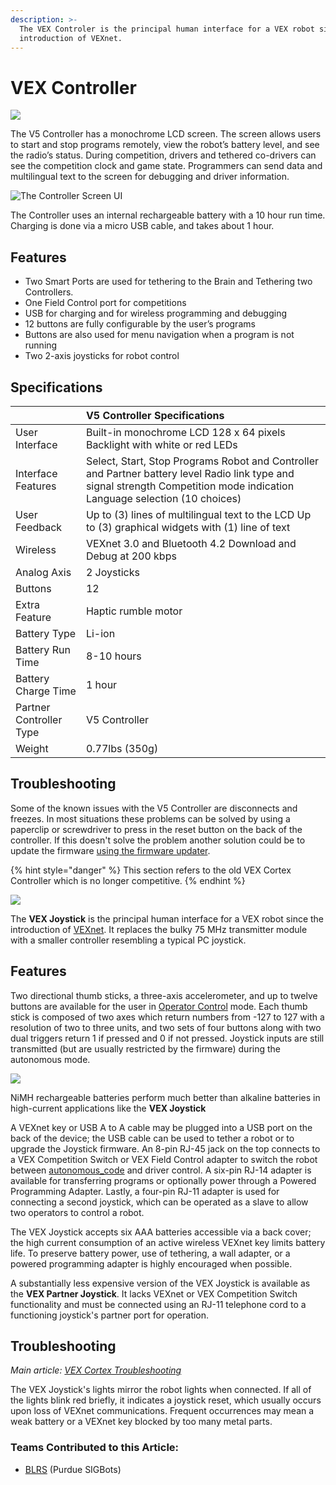 ```yaml
---
description: >-
  The VEX Controler is the principal human interface for a VEX robot since the
  introduction of VEXnet.
---
```


# VEX Controller

![](../../.gitbook/assets/5_5_controller.png)

The V5 Controller has a monochrome LCD screen. The screen allows users to start and stop programs remotely, view the robot’s battery level, and see the radio’s status. During competition, drivers and tethered co-drivers can see the competition clock and game state. Programmers can send data and multilingual text to the screen for debugging and driver information.

![The Controller Screen UI](../../.gitbook/assets/image71%20%281%29.png)

The Controller uses an internal rechargeable battery with a 10 hour run time. Charging is done via a micro USB cable, and takes about 1 hour.

## **Features**

* Two Smart Ports are used for tethering to the Brain and Tethering two Controllers.
* One Field Control port for competitions
* USB for charging and for wireless programming and debugging
* 12 buttons are fully configurable by the user’s programs
* Buttons are also used for menu navigation when a program is not running
* Two 2-axis joysticks for robot control

## Specifications

|  | **V5 Controller Specifications** |
| :--- | :--- |
| User Interface | Built-in monochrome LCD 128 x 64 pixels Backlight with white or red LEDs |
| Interface Features | Select, Start, Stop Programs Robot and Controller and Partner battery level Radio link type and signal strength Competition mode indication Language selection \(10 choices\) |
| User Feedback | Up to \(3\) lines of multilingual text to the LCD Up to \(3\) graphical widgets with \(1\) line of text |
| Wireless | VEXnet 3.0 and Bluetooth 4.2 Download and Debug at 200 kbps |
| Analog Axis | 2 Joysticks |
| Buttons | 12 |
| Extra Feature | Haptic rumble motor |
| Battery Type | Li-ion |
| Battery Run Time | 8-10 hours |
| Battery Charge Time | 1 hour |
| Partner Controller Type | V5 Controller |
| Weight | 0.77lbs \(350g\) |

## Troubleshooting

Some of the known issues with the V5 Controller are disconnects and freezes. In most situations these problems can be solved by using a paperclip or screwdriver to press in the reset button on the back of the controller. If this doesn't solve the problem another solution could be to update the firmware [using the firmware updater](https://www.vexrobotics.com/vexedr/products/firmware).

{% hint style="danger" %}
This section refers to the old VEX Cortex Controller which is no longer competitive.
{% endhint %}

[![](https://phabricator.purduesigbots.com/file/data/ly7yucqhszjr3pxkrjc7/PHID-FILE-4uk5xzlbi7mh3d42syuz/vex_joystick.jpg)](https://phabricator.purduesigbots.com/file/data/ly7yucqhszjr3pxkrjc7/PHID-FILE-4uk5xzlbi7mh3d42syuz/vex_joystick.jpg)

The **VEX Joystick** is the principal human interface for a VEX robot since the introduction of [VEXnet](vexnet.md). It replaces the bulky 75 MHz transmitter module with a smaller controller resembling a typical PC joystick.

## Features

Two directional thumb sticks, a three-axis accelerometer, and up to twelve buttons are available for the user in [Operator Control](../../software/competition-specific/operator-control.md) mode. Each thumb stick is composed of two axes which return numbers from -127 to 127 with a resolution of two to three units, and two sets of four buttons along with two dual triggers return 1 if pressed and 0 if not pressed. Joystick inputs are still transmitted \(but are usually restricted by the firmware\) during the autonomous mode.

[![](https://phabricator.purduesigbots.com/file/data/wsbbw3mrhdc4ovirzxfu/PHID-FILE-gybmx2dqir46so35wite/power_curve_nimh.jpg)](https://phabricator.purduesigbots.com/file/data/wsbbw3mrhdc4ovirzxfu/PHID-FILE-gybmx2dqir46so35wite/power_curve_nimh.jpg)

NiMH rechargeable batteries perform much better than alkaline batteries in high-current applications like the **VEX Joystick**

A VEXnet key or USB A to A cable may be plugged into a USB port on the back of the device; the USB cable can be used to tether a robot or to upgrade the Joystick firmware. An 8-pin RJ-45 jack on the top connects to a VEX Competition Switch or VEX Field Control adapter to switch the robot between [autonomous\_code](../../software/competition-specific/autonomous-control.md) and driver control. A six-pin RJ-14 adapter is available for transferring programs or optionally power through a Powered Programming Adapter. Lastly, a four-pin RJ-11 adapter is used for connecting a second joystick, which can be operated as a slave to allow two operators to control a robot.

The VEX Joystick accepts six AAA batteries accessible via a back cover; the high current consumption of an active wireless VEXnet key limits battery life. To preserve battery power, use of tethering, a wall adapter, or a powered programming adapter is highly encouraged when possible.

A substantially less expensive version of the VEX Joystick is available as the **VEX Partner Joystick**. It lacks VEXnet or VEX Competition Switch functionality and must be connected using an RJ-11 telephone cord to a functioning joystick's partner port for operation.

## Troubleshooting

_Main article:_ [_VEX Cortex Troubleshooting_](../legacy/vex-cortex.md#troubleshooting)

The VEX Joystick's lights mirror the robot lights when connected. If all of the lights blink red briefly, it indicates a joystick reset, which usually occurs upon loss of VEXnet communications. Frequent occurrences may mean a weak battery or a VEXnet key blocked by too many metal parts.

### Teams Contributed to this Article:

* [BLRS](https://purduesigbots.com/) \(Purdue SIGBots\)

